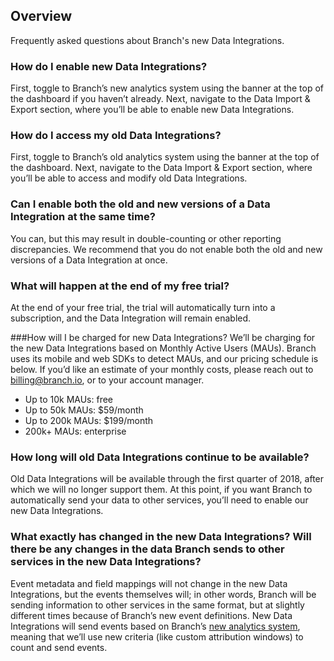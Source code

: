 ## Overview
Frequently asked questions about Branch's new Data Integrations.

### How do I enable new Data Integrations?
First, toggle to Branch’s new analytics system using the banner at the top of the dashboard if you haven’t already. Next, navigate to the Data Import & Export section, where you’ll be able to enable new Data Integrations.

### How do I access my old Data Integrations?
First, toggle to Branch’s old analytics system using the banner at the top of the dashboard. Next, navigate to the Data Import & Export section, where you’ll be able to access and modify old Data Integrations.

### Can I enable both the old and new versions of a Data Integration at the same time?
You can, but this may result in double-counting or other reporting discrepancies. We recommend that you do not enable both the old and new versions of a Data Integration at once.

### What will happen at the end of my free trial?
At the end of your free trial, the trial will automatically turn into a subscription, and the Data Integration will remain enabled.

###How will I be charged for new Data Integrations?
We’ll be charging for the new Data Integrations based on Monthly Active Users (MAUs). Branch uses its mobile and web SDKs to detect MAUs, and our pricing schedule is below. If you’d like an estimate of your monthly costs, please reach out to billing@branch.io, or to your account manager.
* Up to 10k MAUs: free
* Up to 50k MAUs: $59/month
* Up to 200k MAUs: $199/month
* 200k+ MAUs: enterprise

### How long will old Data Integrations continue to be available?
Old Data Integrations will be available through the first quarter of 2018, after which we will no longer support them. At this point, if you want Branch to automatically send your data to other services, you’ll need to enable our new Data Integrations.

### What exactly has changed in the new Data Integrations? Will there be any changes in the data Branch sends to other services in the new Data Integrations?
Event metadata and field mappings will not change in the new Data Integrations, but the events themselves will; in other words, Branch will be sending information to other services in the same format, but at slightly different times because of Branch’s new event definitions. New Data Integrations will send events based on Branch’s [new analytics system](https://docs.branch.io/pages/dashboard/unified-analytics/), meaning that we’ll use new criteria (like custom attribution windows) to count and send events.
